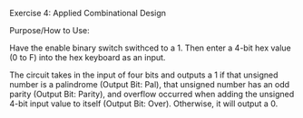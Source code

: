 Exercise 4: Applied Combinational Design

Purpose/How to Use:

Have the enable binary switch swithced to a 1. Then enter a 4-bit hex value (0 to F) into the hex keyboard as an input.

The circuit takes in the input of four bits and outputs a 1 if that unsigned number is a palindrome (Output Bit: Pal), that unsigned number has an odd parity (Output Bit: Parity), and overflow occurred when adding the unsigned 4-bit input value to itself (Output Bit: Over). Otherwise, it will output a 0.
